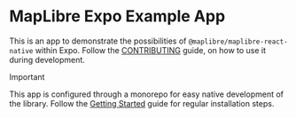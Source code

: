 # MapLibre Expo Example App

This is an app to demonstrate the possibilities of `@maplibre/maplibre-react-native` within Expo. Follow the [CONTRIBUTING](/CONTRIBUTING.md#expo-app) guide, on how to use it during development.

> [!IMPORTANT]
> This app is configured through a monorepo for easy native development of the library. Follow the [Getting Started](/docs/content/setup/Getting-Started.md) guide for regular installation steps.
